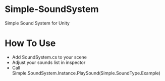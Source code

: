 # Simple-SoundSystem

Simple Sound System for Unity

# How To Use

- Add SoundSystem.cs to your scene
- Adjust your sounds list in inspector
- Call Simple.SoundSystem.Instance.PlaySound(Simple.SoundType.Example)